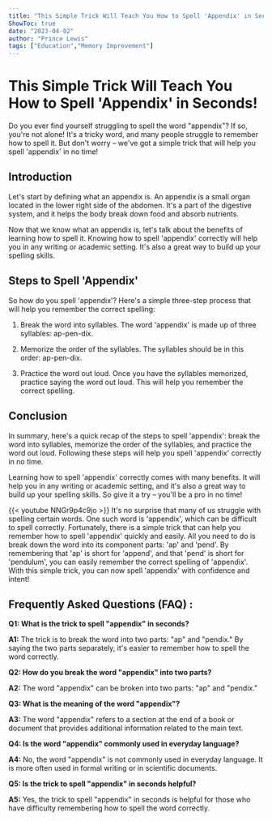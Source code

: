 ```yaml
---
title: "This Simple Trick Will Teach You How to Spell 'Appendix' in Seconds!"
ShowToc: true 
date: "2023-04-02"
author: "Prince Lewis" 
tags: ["Education","Memory Improvement"]
---
```

# This Simple Trick Will Teach You How to Spell 'Appendix' in Seconds!

Do you ever find yourself struggling to spell the word "appendix"? If so, you're not alone! It's a tricky word, and many people struggle to remember how to spell it. But don't worry – we've got a simple trick that will help you spell 'appendix' in no time!

## Introduction

Let's start by defining what an appendix is. An appendix is a small organ located in the lower right side of the abdomen. It's a part of the digestive system, and it helps the body break down food and absorb nutrients.

Now that we know what an appendix is, let's talk about the benefits of learning how to spell it. Knowing how to spell 'appendix' correctly will help you in any writing or academic setting. It's also a great way to build up your spelling skills.

## Steps to Spell 'Appendix'

So how do you spell 'appendix'? Here's a simple three-step process that will help you remember the correct spelling:

1. Break the word into syllables. The word 'appendix' is made up of three syllables: ap-pen-dix.

2. Memorize the order of the syllables. The syllables should be in this order: ap-pen-dix.

3. Practice the word out loud. Once you have the syllables memorized, practice saying the word out loud. This will help you remember the correct spelling.

## Conclusion

In summary, here's a quick recap of the steps to spell 'appendix': break the word into syllables, memorize the order of the syllables, and practice the word out loud. Following these steps will help you spell 'appendix' correctly in no time.

Learning how to spell 'appendix' correctly comes with many benefits. It will help you in any writing or academic setting, and it's also a great way to build up your spelling skills. So give it a try – you'll be a pro in no time!

{{< youtube NNGr9p4c9jo >}} 
It's no surprise that many of us struggle with spelling certain words. One such word is 'appendix', which can be difficult to spell correctly. Fortunately, there is a simple trick that can help you remember how to spell 'appendix' quickly and easily. All you need to do is break down the word into its component parts: 'ap' and 'pend'. By remembering that 'ap' is short for 'append', and that 'pend' is short for 'pendulum', you can easily remember the correct spelling of 'appendix'. With this simple trick, you can now spell 'appendix' with confidence and intent!

## Frequently Asked Questions (FAQ) :
**Q1: What is the trick to spell "appendix" in seconds?**

**A1:** The trick is to break the word into two parts: "ap" and "pendix." By saying the two parts separately, it's easier to remember how to spell the word correctly.

**Q2: How do you break the word "appendix" into two parts?**

**A2:** The word "appendix" can be broken into two parts: "ap" and "pendix."

**Q3: What is the meaning of the word "appendix"?**

**A3:** The word "appendix" refers to a section at the end of a book or document that provides additional information related to the main text.

**Q4: Is the word "appendix" commonly used in everyday language?**

**A4:** No, the word "appendix" is not commonly used in everyday language. It is more often used in formal writing or in scientific documents.

**Q5: Is the trick to spell "appendix" in seconds helpful?**

**A5:** Yes, the trick to spell "appendix" in seconds is helpful for those who have difficulty remembering how to spell the word correctly.





